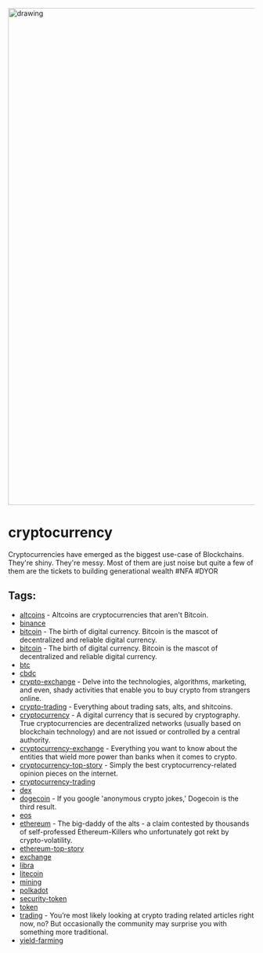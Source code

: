 <img src="https://hackernoon.com/banner-image.png" alt="drawing" width="1012"/>

# cryptocurrency

 Cryptocurrencies have emerged as the biggest use-case of Blockchains. They're shiny. They're messy. Most of them are just noise but quite a few of them are the tickets to building generational wealth #NFA #DYOR

## Tags:

* [altcoins](./altcoins.md) - Altcoins are cryptocurrencies that aren't Bitcoin.
* [binance](./binance.md)
* [bitcoin](./bitcoin.md) - The birth of digital currency. Bitcoin is the mascot of decentralized and reliable digital currency.
* [bitcoin](./bitcoin.md) - The birth of digital currency. Bitcoin is the mascot of decentralized and reliable digital currency.
* [btc](./btc.md)
* [cbdc](./cbdc.md)
* [crypto-exchange](./crypto-exchange.md) - Delve into the technologies, algorithms, marketing, and even, shady activities that enable you to buy crypto from strangers online.
* [crypto-trading](./crypto-trading.md) - Everything about trading sats, alts, and shitcoins.
* [cryptocurrency](./cryptocurrency.md) - A digital currency that is secured by cryptography. True cryptocurrencies are decentralized networks (usually based on blockchain technology) and are not issued or controlled by a central authority.
* [cryptocurrency-exchange](./cryptocurrency-exchange.md) - Everything you want to know about the entities that wield more power than banks when it comes to crypto.
* [cryptocurrency-top-story](./cryptocurrency-top-story.md) - Simply the best cryptocurrency-related opinion pieces on the internet. 
* [cryptocurrency-trading](./cryptocurrency-trading.md)
* [dex](./dex.md)
* [dogecoin](./dogecoin.md) - If you google 'anonymous crypto jokes,' Dogecoin is the third result. 
* [eos](./eos.md)
* [ethereum](./ethereum.md) - The big-daddy of the alts - a claim contested by thousands of self-professed Ethereum-Killers who unfortunately got rekt by crypto-volatility.
* [ethereum-top-story](./ethereum-top-story.md)
* [exchange](./exchange.md)
* [libra](./libra.md)
* [litecoin](./litecoin.md)
* [mining](./mining.md)
* [polkadot](./polkadot.md)
* [security-token](./security-token.md)
* [token](./token.md)
* [trading](./trading.md) - You’re most likely looking at crypto trading related articles right now, no? But occasionally the community may surprise you with something more traditional.
* [yield-farming](./yield-farming.md)
